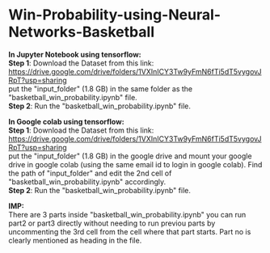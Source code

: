 # Win-Probability-using-Neural-Networks-Basketball

**In Jupyter Notebook using tensorflow:** <br>
**Step 1**: Download the Dataset from this link: https://drive.google.com/drive/folders/1VXInICY3Tw9yFmN6fTi5dT5vygovJRpT?usp=sharing <br>
  put the "input_folder" (1.8 GB) in the same folder as the "basketball_win_probability.ipynb" file. <br>
**Step 2**: Run the "basketball_win_probability.ipynb" file. <br>


**In Google colab using tensorflow:** <br>
**Step 1**: Download the Dataset from this link: https://drive.google.com/drive/folders/1VXInICY3Tw9yFmN6fTi5dT5vygovJRpT?usp=sharing <br>
  put the "input_folder" (1.8 GB) in the google drive and mount your google drive in google colab (using the same email id to login in google colab).
  Find the path of "input_folder" and edit the 2nd cell of "basketball_win_probability.ipynb" accordingly. <br>
**Step 2**: Run the "basketball_win_probability.ipynb" file. <br>

**IMP:**<br>
There are 3 parts inside "basketball_win_probability.ipynb" you can run part2 or part3 directly without needing to run previou parts by uncommenting the 3rd cell from the cell where that part starts. Part no is clearly mentioned as heading in the file.
